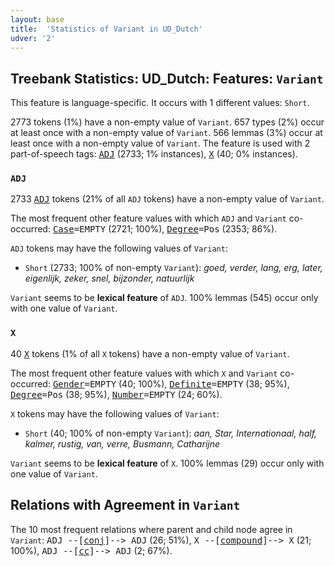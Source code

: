 ```yaml
---
layout: base
title:  'Statistics of Variant in UD_Dutch'
udver: '2'
---
```


## Treebank Statistics: UD_Dutch: Features: `Variant`

This feature is language-specific.
It occurs with 1 different values: `Short`.

2773 tokens (1%) have a non-empty value of `Variant`.
657 types (2%) occur at least once with a non-empty value of `Variant`.
566 lemmas (3%) occur at least once with a non-empty value of `Variant`.
The feature is used with 2 part-of-speech tags: <tt><a href="nl-pos-ADJ.html">ADJ</a></tt> (2733; 1% instances), <tt><a href="nl-pos-X.html">X</a></tt> (40; 0% instances).

### `ADJ`

2733 <tt><a href="nl-pos-ADJ.html">ADJ</a></tt> tokens (21% of all `ADJ` tokens) have a non-empty value of `Variant`.

The most frequent other feature values with which `ADJ` and `Variant` co-occurred: <tt><a href="nl-feat-Case.html">Case</a></tt><tt>=EMPTY</tt> (2721; 100%), <tt><a href="nl-feat-Degree.html">Degree</a></tt><tt>=Pos</tt> (2353; 86%).

`ADJ` tokens may have the following values of `Variant`:

* `Short` (2733; 100% of non-empty `Variant`): <em>goed, verder, lang, erg, later, eigenlijk, zeker, snel, bijzonder, natuurlijk</em>

`Variant` seems to be **lexical feature** of `ADJ`. 100% lemmas (545) occur only with one value of `Variant`.

### `X`

40 <tt><a href="nl-pos-X.html">X</a></tt> tokens (1% of all `X` tokens) have a non-empty value of `Variant`.

The most frequent other feature values with which `X` and `Variant` co-occurred: <tt><a href="nl-feat-Gender.html">Gender</a></tt><tt>=EMPTY</tt> (40; 100%), <tt><a href="nl-feat-Definite.html">Definite</a></tt><tt>=EMPTY</tt> (38; 95%), <tt><a href="nl-feat-Degree.html">Degree</a></tt><tt>=Pos</tt> (38; 95%), <tt><a href="nl-feat-Number.html">Number</a></tt><tt>=EMPTY</tt> (24; 60%).

`X` tokens may have the following values of `Variant`:

* `Short` (40; 100% of non-empty `Variant`): <em>aan, Star, Internationaal, half, kalmer, rustig, van, verre, Busmann, Catharijne</em>

`Variant` seems to be **lexical feature** of `X`. 100% lemmas (29) occur only with one value of `Variant`.

## Relations with Agreement in `Variant`

The 10 most frequent relations where parent and child node agree in `Variant`:
<tt>ADJ --[<tt><a href="nl-dep-conj.html">conj</a></tt>]--> ADJ</tt> (26; 51%),
<tt>X --[<tt><a href="nl-dep-compound.html">compound</a></tt>]--> X</tt> (21; 100%),
<tt>ADJ --[<tt><a href="nl-dep-cc.html">cc</a></tt>]--> ADJ</tt> (2; 67%).

